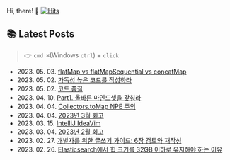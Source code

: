 
Hi, there! 👋
[![Hits](https://hits.seeyoufarm.com/api/count/incr/badge.svg?url=https%3A%2F%2Fgithub.com%2Fgoldcrestwilma%2Fhit-counter&count_bg=%2379C83D&title_bg=%23555555&icon=github.svg&icon_color=%23E7E7E7&title=hits&edge_flat=false)](https://hits.seeyoufarm.com)


## 📚 Latest Posts
> 👉 `cmd ⌘`(Windows `ctrl`) + `click`
<ul>
<li>2023. 05. 03. <a target='_blank' href="https://velog.io/@minkyu__k/flatMap-vs-flatMapSequential-vs-concatMap">flatMap vs flatMapSequential vs concatMap</a></li><li>2023. 05. 02. <a target='_blank' href="https://velog.io/@minkyu__k/%EA%B0%80%EB%8F%85%EC%84%B1-%EB%86%92%EC%9D%80-%EC%BD%94%EB%93%9C%EB%A5%BC-%EC%9E%91%EC%84%B1%ED%95%98%EB%9D%BC">가독성 높은 코드를 작성하라</a></li><li>2023. 05. 02. <a target='_blank' href="https://velog.io/@minkyu__k/%EC%BD%94%EB%93%9C-%ED%92%88%EC%A7%88">코드 품질</a></li><li>2023. 04. 10. <a target='_blank' href="https://velog.io/@minkyu__k/Part1.-%EC%98%AC%EB%B0%94%EB%A5%B8-%EB%A7%88%EC%9D%B8%EB%93%9C%EC%85%8B%EC%9D%84-%EA%B0%96%EC%B6%B0%EB%9D%BC">Part1. 올바른 마인드셋을 갖춰라</a></li><li>2023. 04. 04. <a target='_blank' href="https://velog.io/@minkyu__k/Collector.toMap-NPE-%EC%A3%BC%EC%9D%98">Collectors.toMap NPE 주의</a></li><li>2023. 04. 04. <a target='_blank' href="https://velog.io/@minkyu__k/2023%EB%85%84-3%EC%9B%94-%ED%9A%8C%EA%B3%A0">2023년 3월 회고</a></li><li>2023. 03. 15. <a target='_blank' href="https://velog.io/@minkyu__k/IntelliJ-IdeaVim">IntelliJ IdeaVim</a></li><li>2023. 03. 04. <a target='_blank' href="https://velog.io/@minkyu__k/2023%EB%85%84-2%EC%9B%94-%ED%9A%8C%EA%B3%A0">2023년 2월 회고</a></li><li>2023. 02. 27. <a target='_blank' href="https://velog.io/@minkyu__k/%EA%B0%9C%EB%B0%9C%EC%9E%90%EB%A5%BC-%EC%9C%84%ED%95%9C-%EA%B8%80%EC%93%B0%EA%B8%B0-%EA%B0%80%EC%9D%B4%EB%93%9C-6%EC%9E%A5-%EA%B2%80%ED%86%A0%EC%99%80-%EC%9E%AC%EC%9E%91%EC%84%B1">개발자를 위한 글쓰기 가이드: 6장 검토와 재작성</a></li><li>2023. 02. 26. <a target='_blank' href="https://velog.io/@minkyu__k/Elasticsearch%EC%97%90%EC%84%9C-%ED%9E%99-%ED%81%AC%EA%B8%B0%EB%A5%BC-32GB-%EC%9D%B4%ED%95%98%EB%A1%9C-%EC%9C%A0%EC%A7%80%ED%95%B4%EC%95%BC-%ED%95%98%EB%8A%94-%EC%9D%B4%EC%9C%A0">Elasticsearch에서 힙 크기를 32GB 이하로 유지해야 하는 이유</a></li></ul>